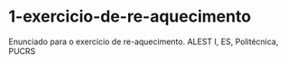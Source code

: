 # 1-exercicio-de-re-aquecimento
Enunciado para o exercício de re-aquecimento. ALEST I, ES, Politécnica, PUCRS

